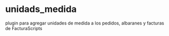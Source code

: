 # unidads_medida
plugin para agregar unidades de medida a los pedidos, albaranes y facturas de FacturaScripts
